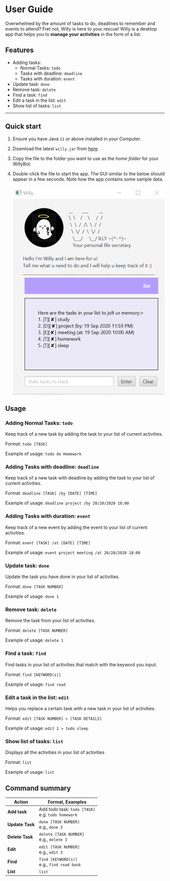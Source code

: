 # User Guide
Overwhelmed by the amount of tasks to do, deadlines to remember and events to attend? Fret not, Willy is here to your rescue!
Willy is a desktop app that helps you to **manage your activities** in the form of a list.

## Features 
* Adding tasks:
    - Normal Tasks: `todo`
    - Tasks with deadline: `deadline`
    - Tasks with duration: `event`
* Update task: `done`
* Remove task: `delete`
* Find a task: `find`
* Edit a task in the list: `edit`
* Show list of tasks: `list`

---------

## Quick start

1. Ensure you have Java `11` or above installed in your Computer.

1. Download the latest `willy.jar` from [here](https://github.com/se-edu/addressbook-level3/releases).

1. Copy the file to the folder you want to use as the _home folder_ for your WillyBot.

1. Double-click the file to start the app. The GUI similar to the below should appear in a few seconds. Note how the app contains some sample data.
<br><br>
   ![Ui](Ui.png)
   
## Usage

### Adding Normal Tasks: `todo`
Keep track of a new task by adding the task to your list of current activities.

Format: `todo [TASK]`

Example of usage: `todo do Homework`

### Adding Tasks with deadline: `deadline`
Keep track of a new task with deadline by adding the task to your list of current activities.

Format: `deadline [TASK] /by [DATE] [TIME]`

Example of usage: `deadline project /by 20/20/2020 18:00`

### Adding Tasks with duration: `event`
Keep track of a new event by adding the event to your list of current activities.

Format: `event [TASK] /at [DATE] [TIME]`

Example of usage: `event project meeting /at 20/20/2020 18:00`

### Update task: `done`
Update the task you have done in your list of activities.

Format: `done [TASK NUMBER]`

Example of usage: `done 1`

### Remove task: `delete`
Remove the task from your list of activities.

Format: `delete [TASK NUMBER]`

Example of usage: `delete 1`

### Find a task: `find`
Find tasks in your list of activities that match with the keyword you input.

Format: `find [KEYWORD(s)]`

Example of usage: `find read`

### Edit a task in the list: `edit`
Helps you replace a certain task with a new task in your list of activities.

Format: `edit [TASK NUMBER] > [TASK DETAILS]`

Example of usage: `edit 1 > todo sleep`

### Show list of tasks: `list`
Displays all the activities in your list of activities

Format: `list`

Example of usage: `list`

## Command summary

Action | Format, Examples
--------|------------------
**Add task** | Add todo task: `todo [TASK]` <br> e.g. `todo homework`
**Update Task** | `done [TASK NUMBER]` <br> e.g., `done 3`
**Delete Task** | `delete [TASK NUMBER]`<br> e.g., `delete 3`
**Edit** | `edit [TASK NUMBER]`<br> e.g., `edit 3`
**Find** | `find [KEYWORD(s)]`<br> e.g., `find read book`
**List** | `list`